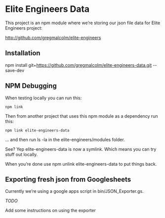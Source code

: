 Elite Engineers Data
====================

This project is an npm module where we’re storing our json file
data for Elite Engineers project:

http://github.com/gregmalcolm/elite-engineers

Installation
------------

npm install git+https://github.com/gregmalcolm/elite-engineers-data.git --save-dev

NPM Debugging
-------------

When testing locally you can run this:

```
npm link
```

Then from another project that uses this npm module as a dependency
run this:

```
npm link elite-engineers-data
```

... and then run ls -la in the elite-engineers/modules folder.

See? Yep elite-engineers-data is now a symlink. Which means you can
try stuff out locally.

When you’re done use npm unlink elite-engineers-data to put things
back.

Exporting fresh json from Googlesheets
--------------------------------------

Currently we’re using a google apps script in bin/JSON_Exporter.gs.

*TODO*

Add some instructions on using the exporter
